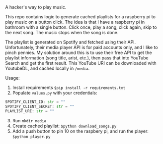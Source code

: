 A hacker's way to play music. 

This repo contains logic to generate cached playlists for a raspberry pi to play music on a button click. The idea is that I have a raspberry pi in bathroom with a single button. Click once, play a song, click again, skip to the next song. The music stops when the song is done.

The playlist is generated on Spotify and fetched using their API. Unfortunately, their media player API is for paid accounts only, and I like to pinch pennies. My solution around this is to use their free API to get the playlist information (song title, arist, etc.), then pass that into YouTube Search and get the first result. This YouTube URI can be downloaded with YoutubeDL, and cached locally in `/media`. 

Usage: 

1. Install requirements `$pip install -r requirements.txt`
2. Populate `values.py` with your credentials:

```python
SPOTIFY_CLIENT_ID: str = ""
SPOTIFY_CLIENT_SECRET: str = ""
PLAYLIST_URI: str = ""
``` 

3. Run `mkdir media`
4. Create cached playlist: `$python download_songs.py`
5. Add a push button to pin 10 on the raspbery pi, and run the player: `$python player.py`
